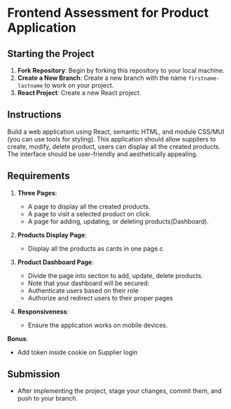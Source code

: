 # Frontend Assessment for Product Application

## Starting the Project

1. **Fork Repository**: Begin by forking this repository to your local machine.
2. **Create a New Branch**: Create a new branch with the name `firstname-lastname` to work on your project.
3. **React Project**: Create a new React project.

## Instructions

Build a web application using React, semantic HTML, and module CSS/MUI (you can use tools for styling). This application should allow suppliers to create, modify, delete product, users can display all the created products. The interface should be user-friendly and aesthetically appealing.

## Requirements

1. **Three Pages**:

   - A page to display all the created products.
   - A page to visit a selected product on click.
   - A page for adding, updating, or deleting products(Dashboard).

2. **Products Display Page**:

   - Display all the products as cards in one page.c  

3. **Product Dashboard Page**:

   - Divide the page into section to add, update, delete products.
   - Note that your dashboard will be secured:
   	- Authenticate users based on their role
   	- Authorize and redirect users to their proper pages

4. **Responsiveness**:

   - Ensure the application works on mobile devices.
  
**Bonus**:
- Add token inside cookie on Supplier login

## Submission

- After implementing the project, stage your changes, commit them, and push to your branch.
